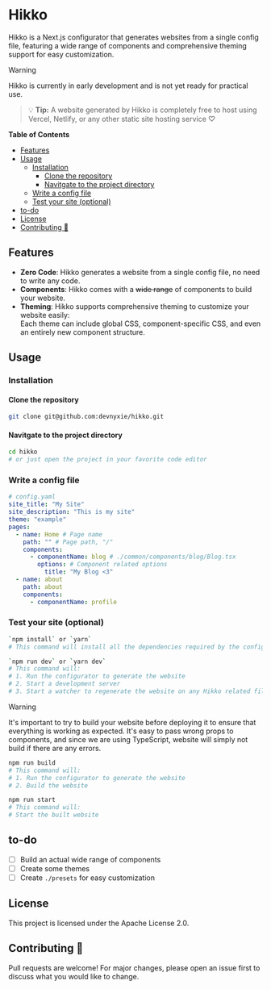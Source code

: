 # Hikko

Hikko is a Next.js configurator that generates websites from a single config file, featuring a wide range of components and comprehensive theming support for easy customization.

> [!WARNING]
> Hikko is currently in early development and is not yet ready for practical use.


> 💡 **Tip:** A website generated by Hikko is completely free to host using Vercel, Netlify, or any other static site hosting service ♡

<!-- START doctoc generated TOC please keep comment here to allow auto update -->
<!-- DON'T EDIT THIS SECTION, INSTEAD RE-RUN doctoc TO UPDATE -->
**Table of Contents**

- [Features](#features)
- [Usage](#usage)
  - [Installation](#installation)
    - [Clone the repository](#clone-the-repository)
    - [Navitgate to the project directory](#navitgate-to-the-project-directory)
  - [Write a config file](#write-a-config-file)
  - [Test your site (optional)](#test-your-site-optional)
- [to-do](#to-do)
- [License](#license)
- [Contributing 🌱](#contributing-)

<!-- END doctoc generated TOC please keep comment here to allow auto update -->

## Features

- **Zero Code**: Hikko generates a website from a single config file, no need to write any code.
- **Components**: Hikko comes with a ~~wide range~~ of components to build your website.
- **Theming**: Hikko supports comprehensive theming to customize your website easily:
  <br>Each theme can include global CSS, component-specific CSS, and even an entirely new component structure.

## Usage

### Installation

#### Clone the repository

```bash
git clone git@github.com:devnyxie/hikko.git
```

#### Navitgate to the project directory

```bash
cd hikko
# or just open the project in your favorite code editor
```

### Write a config file

```yaml
# config.yaml
site_title: "My Site"
site_description: "This is my site"
theme: "example"
pages:
  - name: Home # Page name
    path: "" # Page path, "/"
    components:
      - componentName: blog # ./common/components/blog/Blog.tsx
        options: # Component related options
          title: "My Blog <3"
  - name: about
    path: about
    components:
      - componentName: profile
```

### Test your site (optional)

```bash
`npm install` or `yarn`
# This command will install all the dependencies required by the configurator and the website.
```

```bash
`npm run dev` or `yarn dev`
# This command will:
# 1. Run the configurator to generate the website
# 2. Start a development server
# 3. Start a watcher to regenerate the website on any Hikko related file change.
```

> [!WARNING]
> It's important to try to build your website before deploying it to ensure that everything is working as expected. It's easy to pass wrong props to components, and since we are using TypeScript, website will simply not build if there are any errors.

```bash
npm run build
# This command will:
# 1. Run the configurator to generate the website
# 2. Build the website
```

```bash
npm run start
# This command will:
# Start the built website
```

## to-do

- [ ] Build an actual wide range of components
- [ ] Create some themes
- [ ] Create `./presets` for easy customization

## License

This project is licensed under the Apache License 2.0.

## Contributing 🌱

Pull requests are welcome! For major changes, please open an issue first to discuss what you would like to change.
